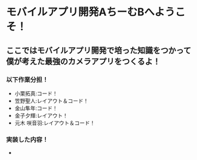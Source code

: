 # モバイルアプリ開発AちーむBへようこそ！
## ここではモバイルアプリ開発で培った知識をつかって僕が考えた最強のカメラアプリをつくるよ！
### 以下作業分担！
- 小栗拓真:コード！
- 笠野聖人:レイアウト＆コード！
- 金山隼年:コード！
- 金子夕輝:レイアウト！
- 元木 咲音羽:レイアウト＆コード！
### 実装した内容！
- 
